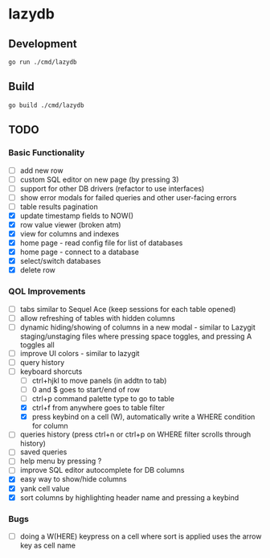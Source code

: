 # lazydb

## Development

```
go run ./cmd/lazydb
```

## Build

```
go build ./cmd/lazydb
```

## TODO

### Basic Functionality

- [ ] add new row
- [ ] custom SQL editor on new page (by pressing 3)
- [ ] support for other DB drivers (refactor to use interfaces)
- [ ] show error modals for failed queries and other user-facing errors
- [ ] table results pagination
- [x] update timestamp fields to NOW()
- [x] row value viewer (broken atm)
- [x] view for columns and indexes
- [x] home page - read config file for list of databases
- [x] home page - connect to a database
- [x] select/switch databases
- [x] delete row

### QOL Improvements

- [ ] tabs similar to Sequel Ace (keep sessions for each table opened)
- [ ] allow refreshing of tables with hidden columns
- [ ] dynamic hiding/showing of columns in a new modal - similar to Lazygit staging/unstaging files where pressing space toggles, and pressing A toggles all
- [ ] improve UI colors - similar to lazygit
- [ ] query history
- [ ] keyboard shorcuts
  - [ ] ctrl+hjkl to move panels (in addtn to tab)
  - [ ] 0 and $ goes to start/end of row
  - [ ] ctrl+p command palette type to go to table
  - [x] ctrl+f from anywhere goes to table filter
  - [x] press keybind on a cell (W), automatically write a WHERE condition for column
- [ ] queries history (press ctrl+n or ctrl+p on WHERE filter scrolls through history)
- [ ] saved queries
- [ ] help menu by pressing ?
- [ ] improve SQL editor autocomplete for DB columns
- [x] easy way to show/hide columns
- [x] yank cell value
- [x] sort columns by highlighting header name and pressing a keybind

### Bugs

- [ ] doing a W(HERE) keypress on a cell where sort is applied uses the arrow key as cell name
